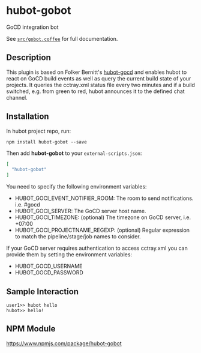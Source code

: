 # hubot-gobot

GoCD integration bot

See [`src/gobot.coffee`](src/gobot.coffee) for full documentation.

## Description

This plugin is based on Folker Bernitt's [hubot-gocd](https://github.com/fbernitt/hubot-gocd) and enables hubot to react on GoCD build events as well as query the current build state of your projects.
It queries the cctray.xml status file every two minutes and if a build switched, e.g. from green to red, hubot announces it
to the defined chat channel.

## Installation

In hubot project repo, run:

`npm install hubot-gobot --save`

Then add **hubot-gobot** to your `external-scripts.json`:

```json
[
  "hubot-gobot"
]
```

You need to specify the following environment variables:

- HUBOT_GOCI_EVENT_NOTIFIER_ROOM: The room to send notifications. i.e. #gocd
- HUBOT_GOCI_SERVER: The GoCD server host name.
- HUBOT_GOCI_TIMEZONE: (optional) The timezone on GoCD server, i.e. +07:00
- HUBOT_GOCI_PROJECTNAME_REGEXP: (optional) Regular expression to match the pipeline/stage/job names to consider.

If your GoCD server requires authentication to access cctray.xml you can provide them by setting the environment variables:

- HUBOT_GOCD_USERNAME
- HUBOT_GOCD_PASSWORD

## Sample Interaction

```
user1>> hubot hello
hubot>> hello!
```

## NPM Module

https://www.npmjs.com/package/hubot-gobot

